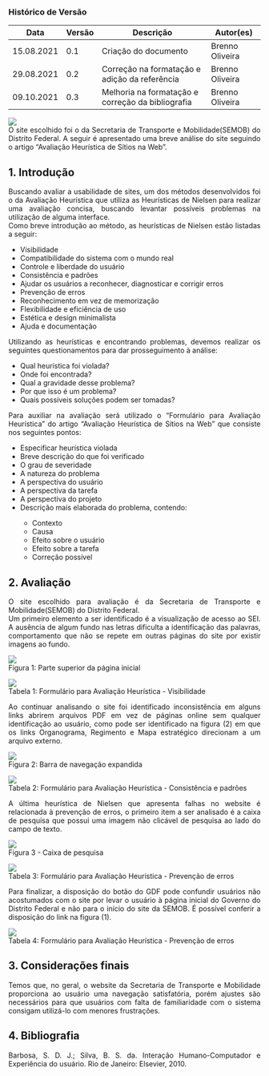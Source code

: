 ### Histórico de Versão

| Data       | Versão | Descrição                                         | Autor(es)       |
| ---------- | ------ | ------------------------------------------------- | --------------- |
| 15.08.2021 | 0.1    | Criação do documento                              | Brenno Oliveira |
| 29.08.2021 | 0.2    | Correção na formatação e adição da referência     | Brenno Oliveira |
| 09.10.2021 | 0.3    | Melhoria na formatação e correção da bibliografia | Brenno Oliveira |

<img src="images/semob_logo.png">

<div style="text-align: justify">O site escolhido foi o da Secretaria de Transporte e Mobilidade(SEMOB) do Distrito Federal. A seguir é apresentado uma breve análise do site seguindo o artigo “Avaliação Heurística de Sítios na Web”.</div>

## 1. Introdução

<div style="text-align: justify">Buscando avaliar a usabilidade de sites, um dos métodos desenvolvidos foi o da Avaliação Heurística que utiliza as Heurísticas de Nielsen para realizar uma avaliação concisa, buscando levantar possíveis problemas na utilização de alguma interface.</div>

<div style="text-align: justify">Como breve introdução ao método, as heurísticas de Nielsen estão listadas a seguir:</div>
<ul>
	<li>Visibilidade</li>
	<li>Compatibilidade do sistema com o mundo real</li>
	<li>Controle e liberdade do usuário</li>    
	<li>Consistência e padrões</li>    
	<li>Ajudar os usuários a reconhecer, diagnosticar e corrigir erros</li>
	<li>Prevenção de erros</li>    
	<li>Reconhecimento em vez de memorização</li>    
	<li>Flexibilidade e eficiência de uso</li>    
	<li>Estética e design minimalista</li>    
	<li>Ajuda e documentação</li>
</ul>
<div style="text-align: justify">Utilizando as heurísticas e encontrando problemas, devemos realizar os seguintes questionamentos para dar prosseguimento à análise:</div>
<ul>
	<li>Qual heurística foi violada?</li>    
	<li>Onde foi encontrada?</li>    
	<li>Qual a gravidade desse problema?</li>
	<li>Por que isso é um problema?</li>
	<li>Quais possíveis soluções podem ser tomadas?</li>
</ul>

<div style="text-align: justify">Para auxiliar na avaliação será utilizado o “Formulário para Avaliação Heurística” do artigo “Avaliação Heurística de Sítios na Web” que consiste nos seguintes pontos:</div>
<ul>
<li>Especificar heurística violada</li>    
<li>Breve descrição do que foi verificado</li>    
<li>O grau de severidade</li>    
<li>A natureza do problema</li>    
<li>A perspectiva do usuário</li>    
<li>A perspectiva da tarefa</li>    
<li>A perspectiva do projeto</li>    
<li>Descrição mais elaborada do problema, contendo:</li>
	<ul>    
	<li>Contexto</li>    
	<li>Causa</li>    
	<li>Efeito sobre o usuário</li>    
	<li>Efeito sobre a tarefa</li>    
	<li>Correção possível</li>
	</ul>
</ul>

## 2. Avaliação

<div style="text-align: justify">O site escolhido para avaliação é da Secretaria de Transporte e Mobilidade(SEMOB) do Distrito Federal.</div>

<div style="text-align: justify">Um primeiro elemento a ser identificado é a visualização de acesso ao SEI. A ausência de algum fundo nas letras dificulta a identificação das palavras, comportamento que não se repete em outras páginas do site por existir imagens ao fundo.</div>

<img src="images/site-selecionado-figura1.png"> <br>
Figura 1: Parte superior da página inicial<br>

<img src="images/site-selecionado-tabela1.png"> <br>
Tabela 1: Formulário para Avaliação Heurística - Visibilidade<br>

<div style="text-align: justify">Ao continuar analisando o site foi identificado inconsistência em alguns links abrirem arquivos PDF em vez de páginas online sem qualquer identificação ao usuário, como pode ser identificado na figura (2) em que os links Organograma, Regimento e Mapa estratégico direcionam a um arquivo externo.<div style="text-align: justify">

<img src="images/site-selecionado-figura2.png"> <br>
Figura 2: Barra de navegação expandida<br>

<img src="images/site-selecionado-tabela2.png"> <br>
Tabela 2: Formulário para Avaliação Heurística - Consistência e padrões<br>

<div style="text-align: justify">A última heurística de Nielsen que apresenta falhas no website é relacionada à prevenção de erros, o primeiro item a ser analisado é a caixa de pesquisa que possui uma imagem não clicável de pesquisa ao lado do campo de texto.</div>

<img src="images/site-selecionado-figura3.png"> <br>
Figura 3 - Caixa de pesquisa<br>

<img src="images/site-selecionado-tabela3.png"><br>
Tabela 3: Formulário para Avaliação Heurística - Prevenção de erros<br>

<div style="text-align: justify">Para finalizar, a disposição do botão do GDF pode confundir usuários não acostumados com o site por levar o usuário à página inicial do Governo do Distrito Federal e não para o início do site da SEMOB. É possível conferir a disposição do link na figura (1).</div>

<img src="images/site-selecionado-tabela4.png"><br>
Tabela 4: Formulário para Avaliação Heurística - Prevenção de erros<br>

## 3. Considerações finais

<div style="text-align: justify">Temos que, no geral, o website da Secretaria de Transporte e Mobilidade proporciona ao usuário uma navegação satisfatória, porém ajustes são necessários para que usuários com falta de familiaridade com o sistema consigam utilizá-lo com menores frustrações.</div>

## 4. Bibliografia

Barbosa, S. D. J.; Silva, B. S. da. Interação Humano-Computador e Experiência do usuário. Rio de Janeiro: Elsevier, 2010.
